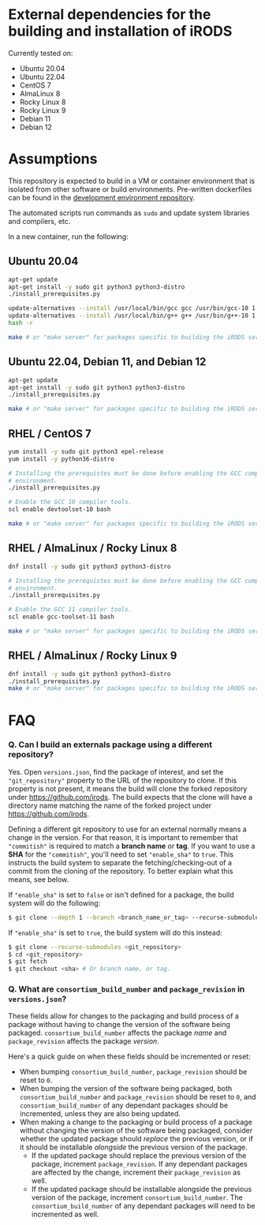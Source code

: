 # External dependencies for the building and installation of iRODS

Currently tested on:

- Ubuntu 20.04
- Ubuntu 22.04
- CentOS 7
- AlmaLinux 8
- Rocky Linux 8
- Rocky Linux 9
- Debian 11
- Debian 12

# Assumptions

This repository is expected to build in a VM or container environment that is isolated from other software or build environments. Pre-written dockerfiles can be found in the [development environment repository](https://github.com/irods/irods_development_environment/).

The automated scripts run commands as `sudo` and update system libraries and compilers, etc.

In a new container, run the following:

## Ubuntu 20.04

```bash
apt-get update
apt-get install -y sudo git python3 python3-distro
./install_prerequisites.py

update-alternatives --install /usr/local/bin/gcc gcc /usr/bin/gcc-10 1
update-alternatives --install /usr/local/bin/g++ g++ /usr/bin/g++-10 1
hash -r

make # or "make server" for packages specific to building the iRODS server.
```

## Ubuntu 22.04, Debian 11, and Debian 12

```bash
apt-get update
apt-get install -y sudo git python3 python3-distro
./install_prerequisites.py

make # or "make server" for packages specific to building the iRODS server.
```

## RHEL / CentOS 7

```bash
yum install -y sudo git python3 epel-release
yum install -y python36-distro

# Installing the prerequistes must be done before enabling the GCC compiler
# environment.
./install_prerequisites.py

# Enable the GCC 10 compiler tools.
scl enable devtoolset-10 bash

make # or "make server" for packages specific to building the iRODS server.
```

## RHEL / AlmaLinux / Rocky Linux 8

```bash
dnf install -y sudo git python3 python3-distro

# Installing the prerequistes must be done before enabling the GCC compiler
# environment.
./install_prerequisites.py

# Enable the GCC 11 compiler tools.
scl enable gcc-toolset-11 bash

make # or "make server" for packages specific to building the iRODS server.
```

## RHEL / AlmaLinux / Rocky Linux 9

```bash
dnf install -y sudo git python3 python3-distro
./install_prerequisites.py
make # or "make server" for packages specific to building the iRODS server.
```

# FAQ

### Q. Can I build an externals package using a different repository?
Yes. Open `versions.json`, find the package of interest, and set the `"git_repository"` property to the URL of the repository to clone. If this property is not present, it means the build will clone the forked repository under https://github.com/irods. The build expects that the clone will have a directory name matching the name of the forked project under https://github.com/irods.

Defining a different git repository to use for an external normally means a change in the version. For that reason, it is important to remember that `"commitish"` is required to match a **branch name** or **tag**. If you want to use a **SHA** for the `"commitish"`, you'll need to set `"enable_sha"` to `true`. This instructs the build system to separate the fetching/checking-out of a commit from the cloning of the repository. To better explain what this means, see below.

If `"enable_sha"` is set to `false` or isn't defined for a package, the build system will do the following:
```bash
$ git clone --depth 1 --branch <branch_name_or_tag> --recurse-submodules <git_repository>
```
If `"enable_sha"` is set to `true`, the build system will do this instead:
```bash
$ git clone --recurse-submodules <git_repository>
$ cd <git_repository>
$ git fetch
$ git checkout <sha> # Or branch name, or tag.
```

### Q. What are `consortium_build_number` and `package_revision` in `versions.json`?
These fields allow for changes to the packaging and build process of a package without having to change the version of the software being packaged. `consortium_build_number` affects the package *name* and `package_revision` affects the package *version*.

Here's a quick guide on when these fields should be incremented or reset:  
- When bumping `consortium_build_number`, `package_revision` should be reset to `0`.
- When bumping the version of the software being packaged, both `consortium_build_number` and `package_revision` should be reset to `0`, and `consortium_build_number` of any dependant packages should be incremented, unless they are also being updated.
- When making a change to the packaging or build process of a package without changing the version of the software being packaged, consider whether the updated package should *replace* the previous version, or if it should be installable *alongside* the previous version of the package.
    - If the updated package should replace the previous version of the package, increment `package_revision`. If any dependant packages are affected by the change, increment their `package_revision` as well.
    - If the updated package should be installable alongside the previous version of the package, increment `consortium_build_number`. The `consortium_build_number` of any dependant packages will need to be incremented as well.

